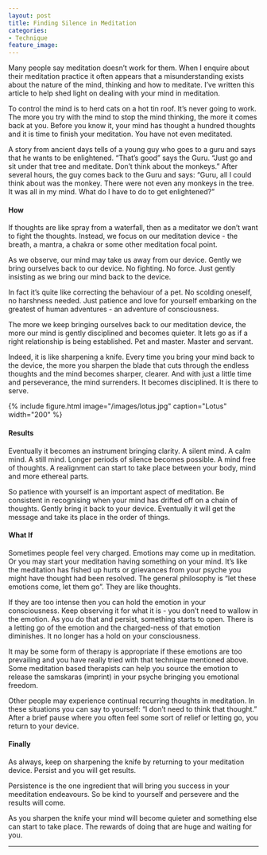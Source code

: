 ```yaml
---
layout: post
title: Finding Silence in Meditation
categories:
- Technique
feature_image: 
---
```


Many people say meditation doesn’t work for them. When I enquire about their meditation practice it often appears that a misunderstanding exists about the nature of the mind, thinking and how to meditate. I’ve written this article to help shed light on dealing with your mind in meditation.

To control the mind is to herd cats on a hot tin roof. It’s never going to work. The more you try with the mind to stop the mind thinking, the more it comes back at you. Before you know it, your mind has thought a hundred thoughts and it is time to finish your meditation. You have not even meditated.

A story from ancient days tells of a young guy who goes to a guru and says that he wants to be enlightened. “That’s good” says the Guru. “Just go and sit under that tree and meditate. Don’t think about the monkeys.” After several hours, the guy comes back to the Guru and says: “Guru, all I could think about was the monkey. There were not even any monkeys in the tree. It was all in my mind. What do I have to do to get enlightened?”

#### How
If thoughts are like spray from a waterfall, then as a meditator we don’t want to fight the thoughts. Instead, we focus on our meditation device - the breath, a mantra, a chakra or some other meditation focal point.

As we observe, our mind may take us away from our device. Gently we bring ourselves back to our device. No fighting. No force. Just gently insisting as we bring our mind back to the device.

In fact it’s quite like correcting the behaviour of a pet. No scolding oneself, no harshness needed. Just patience and love for yourself embarking on the greatest of human adventures - an adventure of consciousness.

The more we keep bringing ourselves back to our meditation device, the more our mind is gently disciplined and becomes quieter. It lets go as if a right relationship is being established. Pet and master. Master and servant.

Indeed, it is like sharpening a knife. Every time you bring your mind back to the device, the more you sharpen the blade that cuts through the endless thoughts and the mind becomes sharper, clearer. And with just a little time and perseverance, the mind surrenders. It becomes disciplined. It is there to serve.

{% include figure.html image="/images/lotus.jpg" caption="Lotus" width="200" %}


#### Results
Eventually it becomes an instrument bringing clarity. A silent mind. A calm mind. A still mind. Longer periods of silence becomes possible. A mind free of thoughts. A realignment can start to take place between your body, mind and more ethereal parts.

So patience with yourself is an important aspect of meditation. Be consistent in recognising when your mind has drifted off on a chain of thoughts. Gently bring it back to your device. Eventually it will get the message and take its place in the order of things.

#### What If
Sometimes people feel very charged. Emotions may come up in meditation. Or you may start your meditation having something on your mind. It’s like the meditation has fished up hurts or grievances from your psyche you might have thought had been resolved. The general philosophy is “let these emotions come, let them go”. They are like thoughts.

If they are too intense then you can hold the emotion in your consciousness. Keep observing it for what it is - you don’t need to wallow in the emotion. As you do that and persist, something starts to open. There is a letting go of the emotion and the charged-ness of that emotion diminishes. It no longer has a hold on your consciousness.

It may be some form of therapy is appropriate if these emotions are too prevailing and you have really tried with that technique mentioned above. Some meditation based therapists can help you source the emotion to release the samskaras (imprint) in your psyche bringing you emotional freedom.

Other people may experience continual recurring thoughts in meditation. In these situations you can say to yourself: “I don’t need to think that thought.” After a brief pause where you often feel some sort of relief or letting go, you return to your device.

#### Finally
As always, keep on sharpening the knife by returning to your meditation device. Persist and you will get results. 

Persistence is the one ingredient that will bring you success in your meeditation endeavours. So be kind to yourself and persevere and the results will come. 

As you sharpen the knife your mind will become quieter and something else can start to take place. The rewards of doing that are huge and waiting for you.

---

